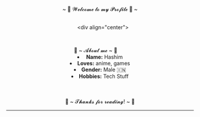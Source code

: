 <body> 
   <center> 
 <h1 align="center">~ 💖 𝓦𝓮𝓵𝓬𝓸𝓶𝓮 𝓽𝓸 𝓶𝔂 𝓟𝓻𝓸𝓯𝓲𝓵𝓮 💖 ~</h1> 
 <br> 
 <div align="center"> 
 <!-- <a href="https://discord.com/users/852761508811243541"> --> 
    <img src="https://weheartit.com/entry/344968078"/> 
   </a> 
 </div> 
  <br> 
 
     <div align="center"> 
 <!-- <img src="https://i.imgur.com/jx17oHT.gif"> --> 
       </div> 
 <div> 
 <h2 align="center"> 🦊 ~ 𝓐𝓫𝓸𝓾𝓽 𝓶𝓮 ~ 🦊 </h2> 
   <div align="center"> 
 <img src="https://64.media.tumblr.com/e1f1c97123ae217eb731500e502e0083/tumblr_n9dxcikmIU1qc9zfzo7_r1_250.gif" align="right"/> 
   </div> 
 <li> 
  <b>Name:</b> <a href='https://laby.net/@liebesschwur' target=_blank>Hashim</a></li> 
 </li> 
 <li>
 <b>Loves:</b> anime, games 
 </li> 
 <li> 
 <b>Gender:</b> Male 🇮🇳
 </li> 
 <li> 
 <b>Hobbies:</b> Tech Stuff
 </li> 
 <br><br><br> 
 
<div> 
 <h2 align="center">💖 ~ 𝓣𝓱𝓪𝓷𝓴𝓼 𝓯𝓸𝓻 𝓻𝓮𝓪𝓭𝓲𝓷𝓰! ~ 💖</h2> 
 <div align="center"> 
 <img src="https://thumbs.gfycat.com/ElderlyNiceIsopod-size_restricted.gif"> 
 </div> 
 <hr> 
 </div> 
 </div> 
     </center> 
 </body>
